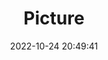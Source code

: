 ---
weight: 1
images:
- /images/edited/157.jpeg
title: Picture
date: 2022-10-24 20:49:41
tags: [luminar neo,work,FE 28-70mm F3.5-5.6 OSS,ILCE-7M3,70.0,person,bottle,oven]
---